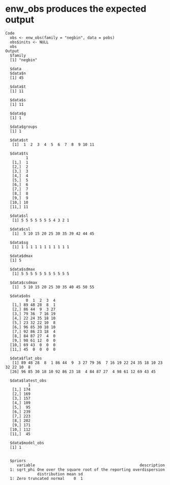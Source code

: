 # enw_obs produces the expected output

    Code
      obs <- enw_obs(family = "negbin", data = pobs)
      obs$inits <- NULL
      obs
    Output
      $family
      [1] "negbin"
      
      $data
      $data$n
      [1] 45
      
      $data$t
      [1] 11
      
      $data$s
      [1] 11
      
      $data$g
      [1] 1
      
      $data$groups
      [1] 1
      
      $data$st
       [1]  1  2  3  4  5  6  7  8  9 10 11
      
      $data$ts
             1
       [1,]  1
       [2,]  2
       [3,]  3
       [4,]  4
       [5,]  5
       [6,]  6
       [7,]  7
       [8,]  8
       [9,]  9
      [10,] 10
      [11,] 11
      
      $data$sl
       [1] 5 5 5 5 5 5 5 4 3 2 1
      
      $data$csl
       [1]  5 10 15 20 25 30 35 39 42 44 45
      
      $data$sg
       [1] 1 1 1 1 1 1 1 1 1 1 1
      
      $data$dmax
      [1] 5
      
      $data$sdmax
       [1] 5 5 5 5 5 5 5 5 5 5 5
      
      $data$csdmax
       [1]  5 10 15 20 25 30 35 40 45 50 55
      
      $data$obs
             0  1  2  3  4
       [1,] 89 48 28  8  1
       [2,] 86 44  9  3 27
       [3,] 79 36  7 16 19
       [4,] 22 24 35 18 10
       [5,] 23 32 22 10  8
       [6,] 96 85 30 18 10
       [7,] 92 86 23 18  4
       [8,] 84 87 27  4  0
       [9,] 98 61 12  0  0
      [10,] 69 43  0  0  0
      [11,] 45  0  0  0  0
      
      $data$flat_obs
       [1] 89 48 28  8  1 86 44  9  3 27 79 36  7 16 19 22 24 35 18 10 23 32 22 10  8
      [26] 96 85 30 18 10 92 86 23 18  4 84 87 27  4 98 61 12 69 43 45
      
      $data$latest_obs
              1
       [1,] 174
       [2,] 169
       [3,] 157
       [4,] 109
       [5,]  95
       [6,] 239
       [7,] 223
       [8,] 202
       [9,] 171
      [10,] 112
      [11,]  45
      
      $data$model_obs
      [1] 1
      
      
      $priors
         variable                                              description
      1: sqrt_phi One over the square root of the reporting overdispersion
                  distribution mean sd
      1: Zero truncated normal    0  1
      

